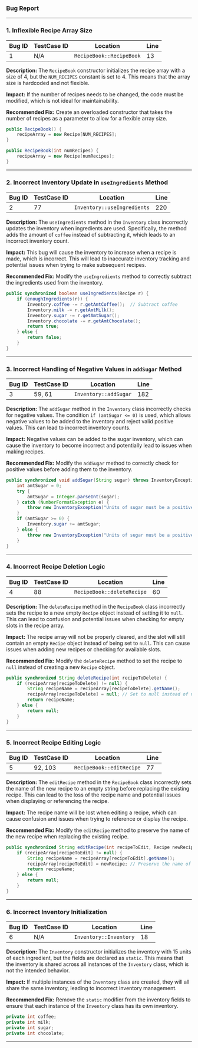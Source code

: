 ### **Bug Report**

---

### **1. Inflexible Recipe Array Size**
| **Bug ID** | **TestCase ID** | **Location**          | **Line** |
|------------|-----------------|-----------------------|----------|
| 1          | N/A             | `RecipeBook::RecipeBook` | 13       |

**Description:**
The `RecipeBook` constructor initializes the recipe array with a size of 4, but the `NUM_RECIPES` constant is set to 4. This means that the array size is hardcoded and not flexible.

**Impact:**
If the number of recipes needs to be changed, the code must be modified, which is not ideal for maintainability.

**Recommended Fix:**
Create an overloaded constructor that takes the number of recipes as a parameter to allow for a flexible array size.

```java
public RecipeBook() {
    recipeArray = new Recipe[NUM_RECIPES];
}

public RecipeBook(int numRecipes) {
    recipeArray = new Recipe[numRecipes];
}
```

---

### **2. Incorrect Inventory Update in `useIngredients` Method**
| **Bug ID** | **TestCase ID** | **Location**          | **Line** |
|------------|-----------------|-----------------------|----------|
| 2         | 77              | `Inventory::useIngredients` | 220      |

**Description:**
The `useIngredients` method in the `Inventory` class incorrectly updates the inventory when ingredients are used. Specifically, the method adds the amount of `coffee` instead of subtracting it, which leads to an incorrect inventory count.

**Impact:**
This bug will cause the inventory to increase when a recipe is made, which is incorrect. This will lead to inaccurate inventory tracking and potential issues when trying to make subsequent recipes.

**Recommended Fix:**
Modify the `useIngredients` method to correctly subtract the ingredients used from the inventory.

```java
public synchronized boolean useIngredients(Recipe r) {
    if (enoughIngredients(r)) {
        Inventory.coffee -= r.getAmtCoffee();  // Subtract coffee
        Inventory.milk -= r.getAmtMilk();
        Inventory.sugar -= r.getAmtSugar();
        Inventory.chocolate -= r.getAmtChocolate();
        return true;
    } else {
        return false;
    }
}
```

---

### **3. Incorrect Handling of Negative Values in `addSugar` Method**
| **Bug ID** | **TestCase ID** | **Location**          | **Line** |
|------------|-----------------|-----------------------|----------|
| 3         | 59, 61          | `Inventory::addSugar` | 182      |

**Description:**
The `addSugar` method in the `Inventory` class incorrectly checks for negative values. The condition `if (amtSugar <= 0)` is used, which allows negative values to be added to the inventory and reject valid positive values. This can lead to incorrect inventory counts.

**Impact:**
Negative values can be added to the sugar inventory, which can cause the inventory to become incorrect and potentially lead to issues when making recipes.

**Recommended Fix:**
Modify the `addSugar` method to correctly check for positive values before adding them to the inventory.

```java
public synchronized void addSugar(String sugar) throws InventoryException {
    int amtSugar = 0;
    try {
        amtSugar = Integer.parseInt(sugar);
    } catch (NumberFormatException e) {
        throw new InventoryException("Units of sugar must be a positive integer");
    }
    if (amtSugar >= 0) {
        Inventory.sugar += amtSugar;
    } else {
        throw new InventoryException("Units of sugar must be a positive integer");
    }
}
```

---

### **4. Incorrect Recipe Deletion Logic**
| **Bug ID** | **TestCase ID** | **Location**          | **Line** |
|------------|-----------------|-----------------------|----------|
| 4         | 88              | `RecipeBook::deleteRecipe` | 60       |

**Description:**
The `deleteRecipe` method in the `RecipeBook` class incorrectly sets the recipe to a new empty `Recipe` object instead of setting it to `null`. This can lead to confusion and potential issues when checking for empty slots in the recipe array.

**Impact:**
The recipe array will not be properly cleared, and the slot will still contain an empty `Recipe` object instead of being set to `null`. This can cause issues when adding new recipes or checking for available slots.

**Recommended Fix:**
Modify the `deleteRecipe` method to set the recipe to `null` instead of creating a new `Recipe` object.

```java
public synchronized String deleteRecipe(int recipeToDelete) {
    if (recipeArray[recipeToDelete] != null) {
        String recipeName = recipeArray[recipeToDelete].getName();
        recipeArray[recipeToDelete] = null; // Set to null instead of new Recipe()
        return recipeName;
    } else {
        return null;
    }
}
```

---

### **5. Incorrect Recipe Editing Logic**
| **Bug ID** | **TestCase ID** | **Location**          | **Line** |
|------------|-----------------|-----------------------|----------|
| 5         | 92, 103         | `RecipeBook::editRecipe` | 77       |

**Description:**
The `editRecipe` method in the `RecipeBook` class incorrectly sets the name of the new recipe to an empty string before replacing the existing recipe. This can lead to the loss of the recipe name and potential issues when displaying or referencing the recipe.

**Impact:**
The recipe name will be lost when editing a recipe, which can cause confusion and issues when trying to reference or display the recipe.

**Recommended Fix:**
Modify the `editRecipe` method to preserve the name of the new recipe when replacing the existing recipe.

```java
public synchronized String editRecipe(int recipeToEdit, Recipe newRecipe) {
    if (recipeArray[recipeToEdit] != null) {
        String recipeName = recipeArray[recipeToEdit].getName();
        recipeArray[recipeToEdit] = newRecipe; // Preserve the name of the new recipe
        return recipeName;
    } else {
        return null;
    }
}
```

---

### **6. Incorrect Inventory Initialization**
| **Bug ID** | **TestCase ID** | **Location**          | **Line** |
|------------|-----------------|-----------------------|----------|
| 6         | N/A             | `Inventory::Inventory` | 18       |

**Description:**
The `Inventory` constructor initializes the inventory with 15 units of each ingredient, but the fields are declared as `static`. This means that the inventory is shared across all instances of the `Inventory` class, which is not the intended behavior.

**Impact:**
If multiple instances of the `Inventory` class are created, they will all share the same inventory, leading to incorrect inventory management.

**Recommended Fix:**
Remove the `static` modifier from the inventory fields to ensure that each instance of the `Inventory` class has its own inventory.

```java
private int coffee;
private int milk;
private int sugar;
private int chocolate;
```

---
